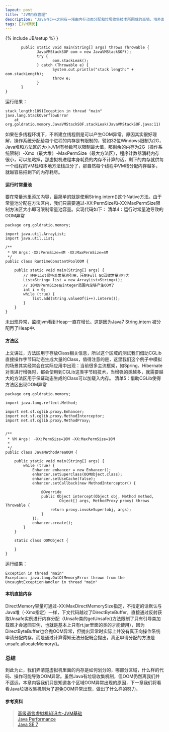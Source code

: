 ```yaml
---
layout: post
title: "JVM内存管理"
description: "Java与C++之间有一堵由内存动态分配和垃圾收集技术所围成的高墙，墙外面的人想进去，墙里面的人却想出来。"
tags: [JVM调优]
---
```

{% include JB/setup %}
           }
     
           public static void main(String[] args) throws Throwable {
                  JavaVMStackSOF oom = new JavaVMStackSOF();
                  try {
                         oom.stackLeak();
                  } catch (Throwable e) {
                         System.out.println("stack length:" + oom.stackLength);
                         throw e;
                  }
           }
    }

运行结果：

    stack length:1891Exception in thread "main" 
    java.lang.StackOverflowError
        at org.goldratio.memory.JavaVMStackSOF.stackLeak(JavaVMStackSOF.java:11)

如果在多线程环境下，不断建立线程倒是可以产生OOM异常。原因其实很好理解，操作系统分配给每个进程的内存是有限制的，譬如32位Windows限制为2G，Java堆和方法区的大小JVM有参数可以限制最大值，那剩余的内存为2G（操作系统限制）-Xmx（最大堆）-MaxPermSize（最大方法区），程序计数器消耗内存很小，可以忽略掉，那虚拟机进程本身耗费的内存不计算的话，剩下的内存就供每一个线程的VM栈和本地方法栈瓜分了，那自然每个线程中VM栈分配内存越多，就越容易把剩下的内存耗尽。

#### 运行时常量池
要在常量池里添加内容，最简单的就是使用String.intern()这个Native方法。由于常量池分配在方法区内，我们只需要通过-XX:PermSize和-XX:MaxPermSize限制方法区大小即可限制常量池容量。实现代码如下：
清单4：运行时常量池导致的OOM异常

    package org.goldratio.memory;
    
    import java.util.ArrayList;
    import java.util.List;
    
    /**
     * VM Args：-XX:PermSize=4M -XX:MaxPermSize=4M
     */
    public class RuntimeConstantPoolOOM {
    
        public static void main(String[] args) {
            // 使用List保持着常量池引用，压制Full GC回收常量池行为
            List<String> list = new ArrayList<String>();
            // 10M的PermSize在integer范围内足够产生OOM了
            int i = 0;
            while (true) {
                list.add(String.valueOf(i++).intern());
            }
        }
    }

未出现异常，监控jvm看到Heap一直在增长。这是因为Java7 String.intern 被分配再了Heap中.

#### 方法区
上文讲过，方法区用于存放Class相关信息，所以这个区域的测试我们借助CGLib直接操作字节码动态生成大量的Class，值得注意的是，这里我们这个例子中模拟的场景其实经常会在实际应用中出现：当前很多主流框架，如Spring、Hibernate对类进行增强时，都会使用到CGLib这类字节码技术，当增强的类越多，就需要越大的方法区用于保证动态生成的Class可以加载入内存。
清单5：借助CGLib使得方法区出现OOM异常

    package org.goldratio.memory;
    
    import java.lang.reflect.Method;
    
    import net.sf.cglib.proxy.Enhancer;
    import net.sf.cglib.proxy.MethodInterceptor;
    import net.sf.cglib.proxy.MethodProxy;
    
    
    /**
     * VM Args： -XX:PermSize=10M -XX:MaxPermSize=10M
     * 
     */
    public class JavaMethodAreaOOM {
    
        public static void main(String[] args) {
            while (true) {
                Enhancer enhancer = new Enhancer();
                enhancer.setSuperclass(OOMObject.class);
                enhancer.setUseCache(false);
                enhancer.setCallback(new MethodInterceptor() {
    
                    @Override
                    public Object intercept(Object obj, Method method,
                            Object[] args, MethodProxy proxy) throws Throwable {
                        return proxy.invokeSuper(obj, args);
                    }
                });
                enhancer.create();
            }
        }
    
        static class OOMObject {
    
        }
    }

运行结果：

    Exception in thread "main" 
    Exception: java.lang.OutOfMemoryError thrown from the UncaughtExceptionHandler in thread "main"
    
#### 本机直接内存
DirectMemory容量可通过-XX:MaxDirectMemorySize指定，不指定的话默认与Java堆（-Xmx指定）一样，下文代码越过了DirectByteBuffer，直接通过反射获取Unsafe实例进行内存分配（Unsafe类的getUnsafe()方法限制了只有引导类加载器才会返回实例，也就是基本上只有rt.jar里面的类的才能使用），因为DirectByteBuffer也会抛OOM异常，但抛出异常时实际上并没有真正向操作系统申请分配内存，而是通过计算得知无法分配既会抛出，真正申请分配的方法是unsafe.allocateMemory()。

### 总结
到此为止，我们弄清楚虚拟机里面的内存是如何划分的，哪部分区域，什么样的代码、操作可能导致OOM异常。虽然Java有垃圾收集机制，但OOM仍然离我们并不遥远，本章内容我们只是知道各个区域OOM异常出现的原因，下一章我们将看看Java垃圾收集机制为了避免OOM异常出现，做出了什么样的努力。


#### 参考资料
>   [高级语言虚拟机知识库-JVM基础](http://hllvm.group.iteye.com/group/wiki?category_id=316)  
>   [Java Performance](http://book.douban.com/subject/5980062/)  
>   [Java SE 7 ](http://www.oracle.com/technetwork/java/javase/jdk7-relnotes-418459.html)

